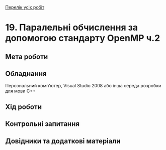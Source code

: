 [Перелік усіх робіт](README.md)

# 19. Паралельні обчислення за допомогою стандарту OpenMP ч.2

## Мета роботи 


## Обладнання

Персональний комп’ютер, Visual Studio 2008 або інша середа розробки для мови C++

## Хід роботи

## Контрольні запитання

## Довідники та додаткові матеріали
